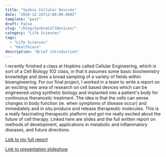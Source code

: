 ```yaml
---
title: "Synbio Cellular Devices"
date: "2020-12-24T12:00:00.000Z"
template: "post"
draft: False
slug: "/blog/SynbioCellDevices/"
category: "Life Sciences"
tags:
  - "Life Sciences"
  - "Healthcare"
description: "Brief introduction"
---
```


I recently finished a class at Hopkins called Cellular Engineering, which is sort of a Cell Biology 102 class, in that it assumes some basic biochemistry knowledge and does a broad sampling of a variety of fields within bioengineering. For our final project, I worked in a team to write a report on an exciting new area of research on cell based devices which can be engineered using synthetic biology and implanted into a patient's body for continuous theranostic treatment. The idea is that the cells can sense changes in body function (ie. when symptoms of disease occur) and immediately and in situ produce and release therapeutic molecules. This is a really fascinating therapeutic platform and got me really excited about the future of cell therapy. Linked here are slides and the full written report on methods of development, applications in metabolic and inflammatory diseases, and future directions. 

[Link to my full report](SynbioCellDevices.pdf)

[Link to presentation slideshow](SynbioCellDevicesSlides.pdf)

